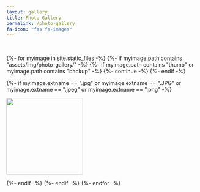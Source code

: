 ```yaml
---
layout: gallery
title: Photo Gallery
permalink: /photo-gallery
fa-icon: "fas fa-images"
---
```

<style>
    #window-right {
    background: #fff;
}
</style>

<!-- ![photo]({{ "{% thumbnail /assets/img/photo-gallery/photo-1.jpg 50x50 " }}%})   -->
<!-- {{ "{% thumbnail https://niananto.github.io/home/assets/img/photo-gallery/photo-1.png 50x50 " }}%}   -->
<!-- [sex]({{ "{% thumbnail /assets/img/photo-gallery/photo-1.jpg 50x50 " }}%}) -->
<!-- {{ "{%- thumbnail /assets/img/photo-gallery/photo-1.jpg 50x50 " }}-%} -->

<!-- ![gallery-image]({{ myimage.path | relative_url }}){:height="200px"}&nbsp; -->

<br>
<div id="gallery" class="justified-gallery">
<!-- adding class="justified-gallery" here would hide the photos until everything is loaded, which makes it slow unless you uses thumbnails -->

{%- for myimage in site.static_files -%}
{%- if myimage.path contains "assets/img/photo-gallery/" -%}
{%- if myimage.path contains "thumb" or myimage.path contains "backup" -%}
{%- continue -%}
{%- endif -%}

{%- if myimage.extname == ".jpg" or myimage.extname ==  ".JPG" or myimage.extname == ".jpeg" or myimage.extname == ".png" -%}

<a href="{{site.url}}{{ myimage.path | relative_url }}">
<img src="{{site.url}}{{ myimage.path | remove: myimage.name | append: "thumb/" | append: myimage.name | relative_url }}" height="200px" />
</a>

{%- endif -%}
{%- endif -%}
{%- endfor -%}

</div>